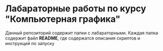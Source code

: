 # Лабараторные работы по курсу "Компьютерная графика"

Данный репозиторий содержит папки с лабараторными. Каждая папка содержит файл **README**, где содержатся описания скриптов и инструкций по запуску